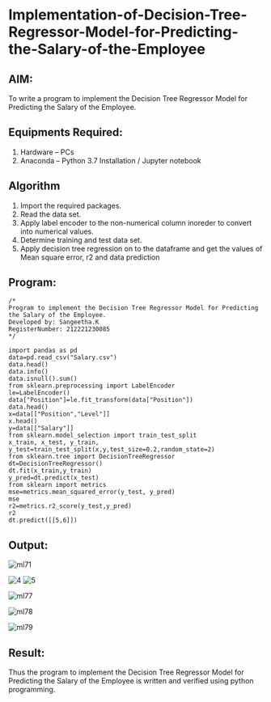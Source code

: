 # Implementation-of-Decision-Tree-Regressor-Model-for-Predicting-the-Salary-of-the-Employee

## AIM:
To write a program to implement the Decision Tree Regressor Model for Predicting the Salary of the Employee.

## Equipments Required:
1. Hardware – PCs
2. Anaconda – Python 3.7 Installation / Jupyter notebook

## Algorithm
1. Import the required packages.
2. Read the data set.
3. Apply label encoder to the non-numerical column inoreder to convert into numerical values.
4. Determine training and test data set.
5. Apply decision tree regression on to the dataframe and get the values of Mean square error, r2 and data prediction 

## Program:
```
/*
Program to implement the Decision Tree Regressor Model for Predicting the Salary of the Employee.
Developed by: Sangeetha.K
RegisterNumber: 212221230085 
*/
```
```
import pandas as pd
data=pd.read_csv("Salary.csv")
data.head()
data.info()
data.isnull().sum()
from sklearn.preprocessing import LabelEncoder
le=LabelEncoder()
data["Position"]=le.fit_transform(data["Position"])
data.head()
x=data[["Position","Level"]]
x.head()
y=data[["Salary"]]
from sklearn.model_selection import train_test_split
x_train, x_test, y_train, y_test=train_test_split(x,y,test_size=0.2,random_state=2)
from sklearn.tree import DecisionTreeRegressor
dt=DecisionTreeRegressor()
dt.fit(x_train,y_train)
y_pred=dt.predict(x_test)
from sklearn import metrics
mse=metrics.mean_squared_error(y_test, y_pred)
mse
r2=metrics.r2_score(y_test,y_pred)
r2
dt.predict([[5,6]])
```

## Output:

![ml71](https://user-images.githubusercontent.com/93992063/200124715-135f54e6-330e-4497-963d-96600cd67f75.png)

![4](https://user-images.githubusercontent.com/93992063/200128882-eb24c6fb-4839-4dfb-854c-56583a1062a8.png)
![5](https://user-images.githubusercontent.com/93992063/200128928-80c98713-df73-4e92-9e9f-a69a2f3e4935.png)

![ml77](https://user-images.githubusercontent.com/93992063/200124819-07ec341f-3ca9-45e7-9efe-2558c17e5a3e.png)

![ml78](https://user-images.githubusercontent.com/93992063/200124829-33473f25-31d4-4729-afbd-2866a0765136.png)

![ml79](https://user-images.githubusercontent.com/93992063/200124732-d2d0fd47-39fe-4ea9-ac89-2336d75c2a56.png)

## Result:
Thus the program to implement the Decision Tree Regressor Model for Predicting the Salary of the Employee is written and verified using python programming.
